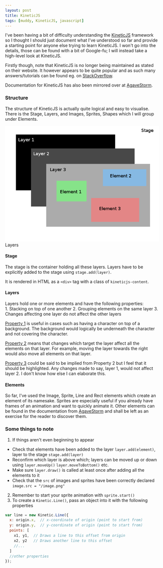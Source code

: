```yaml
---
layout: post
title: KineticJS
tags: [muddy, KineticJS, javascript]
---
```


I've been having a bit of difficulty understanding the [KineticJS] framework so I thought I should just document what I've understood so far and provide a starting point for anyone else trying to learn KineticJS. I won't go into the details, those can be found with a bit of Google-fu; I will instead take a high-level look at KineticJS.

Firstly though, note that KineticJS is no longer being maintained as stated on their website. It however appears to be quite popular and as such many answers/tutorials can be found eg. on [StackOverflow]. 

Documentation for KineticJS has also been mirrored over at [AgaveStorm].

### Structure
The structure of KineticJS is actually quite logical and easy to visualise. There is the Stage, Layers, and Images, Sprites, Shapes which I will group under Elements.

![layers](../images/layers.png)  
<span class="caption">Layers</span>

#### Stage
The stage is the container holding all these layers. Layers have to be explicitly added to the stage using `stage.add(layer)`.

It is rendered in HTML as a `<div>` tag with a class of `kineticjs-content`.

#### Layers
Layers hold one or more elements and have the following properties:  
<a name="1"></a>1. Stacking on top of one another
<a name="2"></a>2. Grouping elements on the same layer
<a name="3"></a>3. Changes affecting one layer do not affect the other layers

[Property 1](#1) is useful in cases such as having a character on top of a background. The background would logically be underneath the character and not covering the character.

[Property 2](#2) means that changes which target the layer affect all the elements on that layer. For example, moving the layer towards the right would also move all elements on that layer.

[Property 3](#3) could be said to be implied from Property 2 but I feel that it should be highlighted. Any changes made to say, layer 1, would not affect layer 2. I don't know how else I can elaborate this.

#### Elements
So far, I've used the Image, Sprite, Line and Rect elements which create an element of its namesake. Sprites are especially useful if you already have frames of an animation and want to quickly animate it. Other elements can be found in the documentation from [AgaveStorm] and shall be left as an exercise for the reader to discover them.

### Some things to note  
1. If things aren't even beginning to appear
  - Check that elements have been added to the layer `layer.add(element)`, layer to the stage `stage.add(layer)`
  - Reconfirm which layer is above which; layers can be moved up or down using `layer.moveUp()` `layer.moveToBottom()` etc.
  - Make sure `layer.draw()` is called at least once after adding all the elements to it
  - Check that the `src` of images and sprites have been correctly declared `image.src = "/image.png"`
2. Remember to start your sprite animation with `sprite.start()`
3. To create a `Kinetic.Line()`, pass an object into it with the following properties

  ```javascript
  var line = new Kinetic.Line({
    x: origin.x,  // x-coordinate of origin (point to start from)
    y: origin.y,  // y-coordinate of origin (point to start from)
    points: [
      x1, y1,  // Draws a line to this offset from origin
      x2, y2   // Draws another line to this offset
      //...
    ]
    //other properties
  });
  ```



[KineticJS]: http://kineticjs.com/
[StackOverflow]: https://stackoverflow.com/
[AgaveStorm]: http://agavestorm.com/kineticjs/index.html